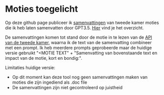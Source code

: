 # Moties toegelicht

Op deze github page publiceer ik [samenvattingen](moties.md) van tweede kamer moties die ik heb laten samenvatten door GPT3.5. [Hier](moties.md) vind je het overzicht.

De samenvattingen komen tot stand door de motie in te lezen van de [API van de tweede kamer](https://opendata.tweedekamer.nl), waarna ik de text van de samenvatting combineer met een prompt. Ik heb meerdere prompts geprobeerde maar de huidige versie gebruikt "<MOTIE TEXT" + "Samenvatting van bovenstaande text en impact van de motie, kort en bondig:".

Limitaties huidige versie:
- Op dit moment kan deze tool nog geen samenvattingen maken van moties die zijn ingediend als .doc file
- De samenvattingen zijn niet gecontroleerd op juistheid